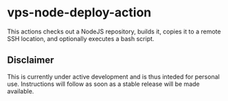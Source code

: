 # vps-node-deploy-action
This actions checks out a NodeJS repository, builds it, copies it to a remote SSH location, and optionally executes a bash script.

## Disclaimer
This is currently under active development and is thus inteded for personal use. Instructions will follow as soon as a stable release will be made available.
